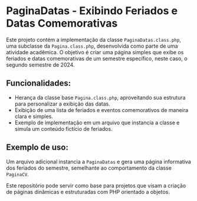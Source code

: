 # PaginaDatas - Exibindo Feriados e Datas Comemorativas

Este projeto contém a implementação da classe `PaginaDatas.class.php`, uma subclasse da `Pagina.class.php`, desenvolvida como parte de uma atividade acadêmica. O objetivo é criar uma página simples que exibe os feriados e datas comemorativas de um semestre específico, neste caso, o segundo semestre de 2024.

## Funcionalidades:
- Herança da classe base `Pagina.class.php`, aproveitando sua estrutura para personalizar a exibição das datas.
- Exibição de uma lista de feriados e eventos comemorativos de maneira clara e simples.
- Exemplo de implementação em um arquivo que instancia a classe e simula um conteúdo fictício de feriados.

## Exemplo de uso:
Um arquivo adicional instancia a `PaginaDatas` e gera uma página informativa dos feriados do semestre, semelhante ao comportamento da classe `PaginaCV`.

Este repositório pode servir como base para projetos que visam a criação de páginas dinâmicas e estruturadas com PHP orientado a objetos.
